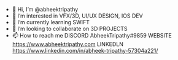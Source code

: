 - 👋 Hi, I’m @abheektripathy
- 👀 I’m interested in VFX/3D, UI/UX DESIGN, IOS DEV
- 🌱 I’m currently learning SWIFT
- 💞️ I’m looking to collaborate on 3D PROJECTS
- 📫 How to reach me DISCORD AbheekTripathy#9859
                     WEBSITE https://www.abheektripathy.com
                     LINKEDLN https://www.linkedin.com/in/abheek-tripathy-57304a221/

<!---
abheektripathy/abheektripathy is a ✨ special ✨ repository because its `README.md` (this file) appears on your GitHub profile.
You can click the Preview link to take a look at your changes.
--->
